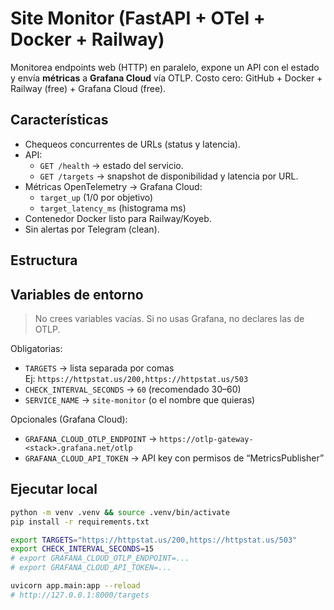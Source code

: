 # Site Monitor (FastAPI + OTel + Docker + Railway)

Monitorea endpoints web (HTTP) en paralelo, expone un API con el estado y envía **métricas** a **Grafana Cloud** vía OTLP. Costo cero: GitHub + Docker + Railway (free) + Grafana Cloud (free).

## Características
- Chequeos concurrentes de URLs (status y latencia).
- API:
  - `GET /health` → estado del servicio.
  - `GET /targets` → snapshot de disponibilidad y latencia por URL.
- Métricas OpenTelemetry → Grafana Cloud:
  - `target_up` (1/0 por objetivo)
  - `target_latency_ms` (histograma ms)
- Contenedor Docker listo para Railway/Koyeb.
- Sin alertas por Telegram (clean).

## Estructura

## Variables de entorno
> No crees variables vacías. Si no usas Grafana, no declares las de OTLP.

Obligatorias:
- `TARGETS` → lista separada por comas  
  Ej: `https://httpstat.us/200,https://httpstat.us/503`
- `CHECK_INTERVAL_SECONDS` → `60` (recomendado 30–60)
- `SERVICE_NAME` → `site-monitor` (o el nombre que quieras)

Opcionales (Grafana Cloud):
- `GRAFANA_CLOUD_OTLP_ENDPOINT` → `https://otlp-gateway-<stack>.grafana.net/otlp`
- `GRAFANA_CLOUD_API_TOKEN` → API key con permisos de “MetricsPublisher”

## Ejecutar local
```bash
python -m venv .venv && source .venv/bin/activate
pip install -r requirements.txt

export TARGETS="https://httpstat.us/200,https://httpstat.us/503"
export CHECK_INTERVAL_SECONDS=15
# export GRAFANA_CLOUD_OTLP_ENDPOINT=...
# export GRAFANA_CLOUD_API_TOKEN=...

uvicorn app.main:app --reload
# http://127.0.0.1:8000/targets